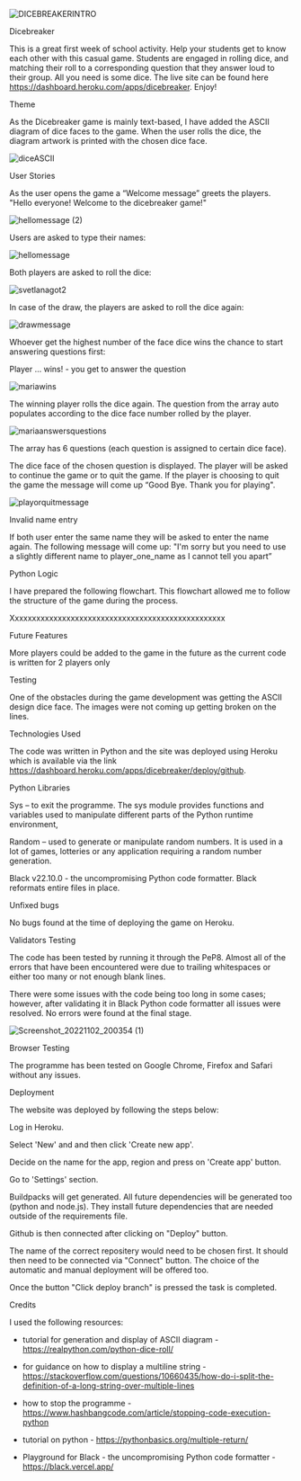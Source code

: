 ![DICEBREAKERINTRO](https://user-images.githubusercontent.com/107796276/200064016-aaedbe5d-e0f7-4def-83cb-e5d1f0b3ef04.jpg)

Dicebreaker

This is a great first week of school activity. Help your students get to know each other with this casual game. Students are engaged in rolling dice, and matching their roll to a corresponding question that they answer loud to their group. All you need is some dice. The live site can be found here https://dashboard.heroku.com/apps/dicebreaker. Enjoy! 

Theme

As the Dicebreaker game is mainly text-based, I have added the ASCII diagram of dice faces to the game. When the user rolls the dice, the diagram artwork is printed with the chosen dice face.

![diceASCII](https://user-images.githubusercontent.com/107796276/199841533-2e3b7813-cc20-4581-8236-d0d3d760ba66.jpg)

User Stories

As the user opens the game a “Welcome message” greets the players. 
"Hello everyone! Welcome to the dicebreaker game!"

![hellomessage (2)](https://user-images.githubusercontent.com/107796276/200068302-a91d79bd-8955-4ebf-8552-6d1654cbaa08.jpg)

Users are asked to type their names:  

![hellomessage](https://user-images.githubusercontent.com/107796276/200068953-b505af08-102e-4fcb-80b8-09e7d0ef7fed.jpg)

Both players are asked to roll the dice: 

![svetlanagot2](https://user-images.githubusercontent.com/107796276/200068380-8a6812e7-7811-4082-bacd-70e889705a42.jpg)

In case of the draw, the players are asked to roll the dice again:

![drawmessage](https://user-images.githubusercontent.com/107796276/200068275-c0ab9651-79b8-47bb-a30e-9ac8ddd8116b.jpg)

Whoever get the highest number of the face dice wins the chance to start answering questions first:

Player … wins! - you get to answer the question

![mariawins](https://user-images.githubusercontent.com/107796276/200068368-e78af02e-07b2-49b2-a796-36236a178d3f.jpg)

The winning player rolls the dice again. The question from the array auto populates according to the dice face number rolled by the player. 

![mariaanswersquestions](https://user-images.githubusercontent.com/107796276/200068344-f0dd5105-3810-41ee-a26b-f24f8677c6a3.jpg)

The array has 6 questions (each question is assigned to certain dice face).

The dice face of the chosen question is displayed. The player will be asked to continue the game or to quit the game. If the player is choosing to quit the game the message will come up “Good Bye. Thank you for playing".

![playorquitmessage](https://user-images.githubusercontent.com/107796276/200068329-fa859d91-3fa6-4325-92f6-343bc589773c.jpg)

Invalid name entry

If both user enter the same name they will be asked to enter the name again. The following message will come up:
"I'm sorry but you need to use a slightly different name to player_one_name as I cannot tell you apart”

Python Logic 

I have prepared the following flowchart. This flowchart allowed me to follow the structure of the game during the process. 

Xxxxxxxxxxxxxxxxxxxxxxxxxxxxxxxxxxxxxxxxxxxxxxxxxx

Future Features

More players could be added to the game in the future as the current code is written for 2 players only

Testing 

One of the obstacles during the game development was getting the ASCII design dice face. The images were not coming up getting broken on the lines. 

Technologies Used

The code was written in Python and the site was deployed using Heroku which is available via the link https://dashboard.heroku.com/apps/dicebreaker/deploy/github.

Python Libraries

Sys – to exit the programme. The sys module provides functions and variables used to manipulate different parts of the Python runtime environment, 

Random – used to generate or manipulate random numbers. It is used in a lot of games, lotteries or any application requiring a random number generation.  

Black v22.10.0 - the uncompromising Python code formatter. Black reformats entire files in place.

Unfixed bugs

No bugs found at the time of deploying the game on Heroku. 

Validators Testing

The code has been tested by running it through the PeP8. Almost all of the errors that have been encountered were due to trailing whitespaces or either too many or not enough blank lines.

There were some issues with the code being too long in some cases; however, after validating it in Black Python code formatter all issues were resolved. No errors were found at the final stage.

![Screenshot_20221102_200354 (1)](https://user-images.githubusercontent.com/107796276/199847392-844c2e7a-f338-4cbd-985e-3de32d93d005.png)

Browser Testing

The programme has been tested on Google Chrome, Firefox and Safari without any issues.

Deployment

The website was deployed by following the steps below:

Log in Heroku.

Select 'New' and and then click 'Create new app'.

Decide on the name for the app, region and press on 'Create app' button.

Go to 'Settings' section.

Buildpacks will get generated. All future dependencies will be generated too (python and node.js). They install future dependencies that are needed outside of the requirements file. 

Github is then connected after clicking on "Deploy" button. 

The name of the correct repositery would need to be chosen first. It should then need to be connected via "Connect" button. The choice of the automatic and manual deployment will be offered too. 

Once the button "Click deploy branch" is pressed the task is completed. 

Credits

I used the following resources:

* tutorial for generation and display of ASCII diagram - https://realpython.com/python-dice-roll/

* for guidance on how to display a multiline string - https://stackoverflow.com/questions/10660435/how-do-i-split-the-definition-of-a-long-string-over-multiple-lines

* how to stop the programme - https://www.hashbangcode.com/article/stopping-code-execution-python

* tutorial on python - https://pythonbasics.org/multiple-return/

* Playground for Black - the uncompromising Python code formatter - https://black.vercel.app/





